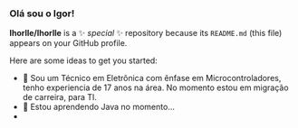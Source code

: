 ### Olá sou o Igor!


**Ihorlle/Ihorlle** is a ✨ _special_ ✨ repository because its `README.md` (this file) appears on your GitHub profile.

Here are some ideas to get you started:

- 🔭 Sou um Técnico em Eletrônica com ênfase em Microcontroladores, tenho experiencia de 17 anos na área.  No momento estou em migração de carreira, para TI.
- 🌱 Estou aprendendo Java no momento...
- <!--
- 💬 Ask me about ...
- 📫 How to reach me: ...
- 😄 Pronouns: ...
- ⚡ Fun fact: ...
- -->
- 

